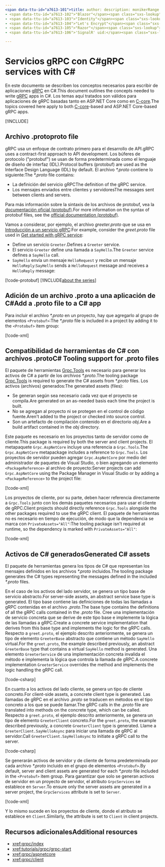 ```yaml
---
<span data-ttu-id="a7613-101">title: author: description: monikerRange: ms.author: ms.date: no-loc:</span><span class="sxs-lookup"><span data-stu-id="a7613-101">title: author: description: monikerRange: ms.author: ms.date: no-loc:</span></span>
- <span data-ttu-id="a7613-102">"Blazor"</span><span class="sxs-lookup"><span data-stu-id="a7613-102">'Blazor'</span></span>
- <span data-ttu-id="a7613-103">"Identity"</span><span class="sxs-lookup"><span data-stu-id="a7613-103">'Identity'</span></span>
- <span data-ttu-id="a7613-104">"Let's Encrypt"</span><span class="sxs-lookup"><span data-stu-id="a7613-104">'Let's Encrypt'</span></span>
- <span data-ttu-id="a7613-105">"Razor"</span><span class="sxs-lookup"><span data-stu-id="a7613-105">'Razor'</span></span>
- <span data-ttu-id="a7613-106">'SignalR' uid:</span><span class="sxs-lookup"><span data-stu-id="a7613-106">'SignalR' uid:</span></span> 

---
```

# <a name="grpc-services-with-c"></a><span data-ttu-id="a7613-107">Servicios gRPC con C\#</span><span class="sxs-lookup"><span data-stu-id="a7613-107">gRPC services with C\#</span></span>

<span data-ttu-id="a7613-108">En este documento se describen los conceptos necesarios para escribir de aplicaciones [gRPC](https://grpc.io/docs/guides/) en C#.</span><span class="sxs-lookup"><span data-stu-id="a7613-108">This document outlines the concepts needed to write [gRPC](https://grpc.io/docs/guides/) apps in C#.</span></span> <span data-ttu-id="a7613-109">Los temas aquí tratados son válidos para aplicaciones de gRPC basadas tanto en ASP.NET Core como en [C-core](https://grpc.io/blog/grpc-stacks).</span><span class="sxs-lookup"><span data-stu-id="a7613-109">The topics covered here apply to both [C-core](https://grpc.io/blog/grpc-stacks)-based and ASP.NET Core-based gRPC apps.</span></span>

[!INCLUDE[](~/includes/gRPCazure.md)]

## <a name="proto-file"></a><span data-ttu-id="a7613-110">Archivo .proto</span><span class="sxs-lookup"><span data-stu-id="a7613-110">proto file</span></span>

<span data-ttu-id="a7613-111">gRPC usa un enfoque de contrato primero para el desarrollo de API.</span><span class="sxs-lookup"><span data-stu-id="a7613-111">gRPC uses a contract-first approach to API development.</span></span> <span data-ttu-id="a7613-112">Los búferes de protocolo ("protobuf") se usan de forma predeterminada como el lenguaje de diseño de interfaz (IDL).</span><span class="sxs-lookup"><span data-stu-id="a7613-112">Protocol buffers (protobuf) are used as the Interface Design Language (IDL) by default.</span></span> <span data-ttu-id="a7613-113">El archivo *\*.proto* contiene lo siguiente:</span><span class="sxs-lookup"><span data-stu-id="a7613-113">The *\*.proto* file contains:</span></span>

* <span data-ttu-id="a7613-114">La definición del servicio gRPC</span><span class="sxs-lookup"><span data-stu-id="a7613-114">The definition of the gRPC service.</span></span>
* <span data-ttu-id="a7613-115">Los mensajes enviados entre clientes y servidores</span><span class="sxs-lookup"><span data-stu-id="a7613-115">The messages sent between clients and servers.</span></span>

<span data-ttu-id="a7613-116">Para más información sobre la sintaxis de los archivos de protobuf, vea la [documentación oficial (protobuf)](https://developers.google.com/protocol-buffers/docs/proto3).</span><span class="sxs-lookup"><span data-stu-id="a7613-116">For more information on the syntax of protobuf files, see the [official documentation (protobuf)](https://developers.google.com/protocol-buffers/docs/proto3).</span></span>

<span data-ttu-id="a7613-117">Vamos a considerar, por ejemplo, el archivo *greeter.proto* que se usa en [Introducción a un servicio gRPC](xref:tutorials/grpc/grpc-start):</span><span class="sxs-lookup"><span data-stu-id="a7613-117">For example, consider the *greet.proto* file used in [Get started with gRPC service](xref:tutorials/grpc/grpc-start):</span></span>

* <span data-ttu-id="a7613-118">Define un servicio `Greeter`.</span><span class="sxs-lookup"><span data-stu-id="a7613-118">Defines a `Greeter` service.</span></span>
* <span data-ttu-id="a7613-119">El servicio `Greeter` define una llamada a `SayHello`.</span><span class="sxs-lookup"><span data-stu-id="a7613-119">The `Greeter` service defines a `SayHello` call.</span></span>
* <span data-ttu-id="a7613-120">`SayHello` envía un mensaje `HelloRequest` y recibe un mensaje `HelloReply`:</span><span class="sxs-lookup"><span data-stu-id="a7613-120">`SayHello` sends a `HelloRequest` message and receives a `HelloReply` message:</span></span>

[!code-protobuf[](~/tutorials/grpc/grpc-start/sample/GrpcGreeter/Protos/greet.proto)]
[!INCLUDE[about the series](~/includes/code-comments-loc.md)]

## <a name="add-a-proto-file-to-a-c-app"></a><span data-ttu-id="a7613-121">Adición de un archivo .proto a una aplicación de C\#</span><span class="sxs-lookup"><span data-stu-id="a7613-121">Add a .proto file to a C\# app</span></span>

<span data-ttu-id="a7613-122">Para incluir el archivo *\*.proto* en un proyecto, hay que agregarlo al grupo de elementos `<Protobuf>`:</span><span class="sxs-lookup"><span data-stu-id="a7613-122">The *\*.proto* file is included in a project by adding it to the `<Protobuf>` item group:</span></span>

[!code-xml[](~/tutorials/grpc/grpc-start/sample/GrpcGreeter/GrpcGreeter.csproj?highlight=2&range=7-9)]

## <a name="c-tooling-support-for-proto-files"></a><span data-ttu-id="a7613-123">Compatibilidad de herramientas de C# con archivos .proto</span><span class="sxs-lookup"><span data-stu-id="a7613-123">C# Tooling support for .proto files</span></span>

<span data-ttu-id="a7613-124">El paquete de herramientas [Grpc.Tools](https://www.nuget.org/packages/Grpc.Tools/) es necesario para generar los activos de C# a partir de los *archivos \*.proto*.</span><span class="sxs-lookup"><span data-stu-id="a7613-124">The tooling package [Grpc.Tools](https://www.nuget.org/packages/Grpc.Tools/) is required to generate the C# assets from *\*.proto* files.</span></span> <span data-ttu-id="a7613-125">Los activos (archivos) generados:</span><span class="sxs-lookup"><span data-stu-id="a7613-125">The generated assets (files):</span></span>

* <span data-ttu-id="a7613-126">Se generan según sea necesario cada vez que el proyecto se compila.</span><span class="sxs-lookup"><span data-stu-id="a7613-126">Are generated on an as-needed basis each time the project is built.</span></span>
* <span data-ttu-id="a7613-127">No se agregan al proyecto ni se protegen en el control de código fuente.</span><span class="sxs-lookup"><span data-stu-id="a7613-127">Aren't added to the project or checked into source control.</span></span>
* <span data-ttu-id="a7613-128">Son un artefacto de compilación contenido en el directorio *obj*.</span><span class="sxs-lookup"><span data-stu-id="a7613-128">Are a build artifact contained in the *obj* directory.</span></span>

<span data-ttu-id="a7613-129">Este paquete es necesario en los proyectos tanto de servidor como de cliente.</span><span class="sxs-lookup"><span data-stu-id="a7613-129">This package is required by both the server and client projects.</span></span> <span data-ttu-id="a7613-130">El metapaquete `Grpc.AspNetCore` incluye una referencia a `Grpc.Tools`.</span><span class="sxs-lookup"><span data-stu-id="a7613-130">The `Grpc.AspNetCore` metapackage includes a reference to `Grpc.Tools`.</span></span> <span data-ttu-id="a7613-131">Los proyectos de servidor pueden agregar `Grpc.AspNetCore` por medio del administrador de paquetes de Visual Studio, o bien agregando un elemento `<PackageReference>` al archivo de proyecto:</span><span class="sxs-lookup"><span data-stu-id="a7613-131">Server projects can add `Grpc.AspNetCore` using the Package Manager in Visual Studio or by adding a `<PackageReference>` to the project file:</span></span>

[!code-xml[](~/tutorials/grpc/grpc-start/sample/GrpcGreeter/GrpcGreeter.csproj?highlight=1&range=12)]

<span data-ttu-id="a7613-132">Los proyectos de cliente, por su parte, deben hacer referencia directamente a `Grpc.Tools` junto con los demás paquetes necesarios para usar el cliente de gRPC.</span><span class="sxs-lookup"><span data-stu-id="a7613-132">Client projects should directly reference `Grpc.Tools` alongside the other packages required to use the gRPC client.</span></span> <span data-ttu-id="a7613-133">El paquete de herramientas no es necesario en tiempo de ejecución, de modo que la dependencia se marca con `PrivateAssets="All"`:</span><span class="sxs-lookup"><span data-stu-id="a7613-133">The tooling package isn't required at runtime, so the dependency is marked with `PrivateAssets="All"`:</span></span>

[!code-xml[](~/tutorials/grpc/grpc-start/sample/GrpcGreeterClient/GrpcGreeterClient.csproj?highlight=3&range=9-11)]

## <a name="generated-c-assets"></a><span data-ttu-id="a7613-134">Activos de C# generados</span><span class="sxs-lookup"><span data-stu-id="a7613-134">Generated C# assets</span></span>

<span data-ttu-id="a7613-135">El paquete de herramientas genera los tipos de C# que representan los mensajes definidos en los archivos *\*.proto* incluidos.</span><span class="sxs-lookup"><span data-stu-id="a7613-135">The tooling package generates the C# types representing the messages defined in the included *\*.proto* files.</span></span>

<span data-ttu-id="a7613-136">En el caso de los activos del lado servidor, se genera un tipo base de servicio abstracto.</span><span class="sxs-lookup"><span data-stu-id="a7613-136">For server-side assets, an abstract service base type is generated.</span></span> <span data-ttu-id="a7613-137">El tipo base contiene las definiciones de todas las llamadas a gRPC contenidas en el archivo *.proto*.</span><span class="sxs-lookup"><span data-stu-id="a7613-137">The base type contains the definitions of all the gRPC calls contained in the *.proto* file.</span></span> <span data-ttu-id="a7613-138">Cree una implementación de servicio concreta que se derive de este tipo base e implemente la lógica de las llamadas a gRPC.</span><span class="sxs-lookup"><span data-stu-id="a7613-138">Create a concrete service implementation that derives from this base type and implements the logic for the gRPC calls.</span></span> <span data-ttu-id="a7613-139">Respecto a `greet.proto`, el ejemplo descrito anteriormente, se genera un tipo de elemento `GreeterBase` abstracto que contiene un método `SayHello` virtual.</span><span class="sxs-lookup"><span data-stu-id="a7613-139">For the `greet.proto`, the example described previously, an abstract `GreeterBase` type that contains a virtual `SayHello` method is generated.</span></span> <span data-ttu-id="a7613-140">Una elemento `GreeterService` de una implementación concreta invalida el método e implementa la lógica que controla la llamada de gRPC.</span><span class="sxs-lookup"><span data-stu-id="a7613-140">A concrete implementation `GreeterService` overrides the method and implements the logic handling the gRPC call.</span></span>

[!code-csharp[](~/tutorials/grpc/grpc-start/sample/GrpcGreeter/Services/GreeterService.cs?name=snippet)]

<span data-ttu-id="a7613-141">En cuanto a los activos del lado cliente, se genera un tipo de cliente concreto.</span><span class="sxs-lookup"><span data-stu-id="a7613-141">For client-side assets, a concrete client type is generated.</span></span> <span data-ttu-id="a7613-142">Las llamadas de gRPC en el archivo *.proto* se traducen en métodos en el tipo concreto a los que se puede llamar.</span><span class="sxs-lookup"><span data-stu-id="a7613-142">The gRPC calls in the *.proto* file are translated into methods on the concrete type, which can be called.</span></span> <span data-ttu-id="a7613-143">Respecto a `greet.proto`, el ejemplo descrito anteriormente, se genera un tipo de elemento `GreeterClient` concreto.</span><span class="sxs-lookup"><span data-stu-id="a7613-143">For the `greet.proto`, the example described previously, a concrete `GreeterClient` type is generated.</span></span> <span data-ttu-id="a7613-144">Llame a `GreeterClient.SayHelloAsync` para iniciar una llamada de gRPC al servidor.</span><span class="sxs-lookup"><span data-stu-id="a7613-144">Call `GreeterClient.SayHelloAsync` to initiate a gRPC call to the server.</span></span>

[!code-csharp[](~/tutorials/grpc/grpc-start/sample/GrpcGreeterClient/Program.cs?name=snippet)]

<span data-ttu-id="a7613-145">Se generarán activos de servidor y de cliente de forma predeterminada por cada archivo *\*.proto* incluido en el grupo de elementos `<Protobuf>`.</span><span class="sxs-lookup"><span data-stu-id="a7613-145">By default, server and client assets are generated for each *\*.proto* file included in the `<Protobuf>` item group.</span></span> <span data-ttu-id="a7613-146">Para garantizar que solo se generan activos de servidor en un proyecto de servidor, el atributo `GrpcServices` se establece en `Server`.</span><span class="sxs-lookup"><span data-stu-id="a7613-146">To ensure only the server assets are generated in a server project, the `GrpcServices` attribute is set to `Server`.</span></span>

[!code-xml[](~/tutorials/grpc/grpc-start/sample/GrpcGreeter/GrpcGreeter.csproj?highlight=2&range=7-9)]

<span data-ttu-id="a7613-147">Y lo mismo sucede en los proyectos de cliente, donde el atributo se establece en `Client`.</span><span class="sxs-lookup"><span data-stu-id="a7613-147">Similarly, the attribute is set to `Client` in client projects.</span></span>

## <a name="additional-resources"></a><span data-ttu-id="a7613-148">Recursos adicionales</span><span class="sxs-lookup"><span data-stu-id="a7613-148">Additional resources</span></span>

* <xref:grpc/index>
* <xref:tutorials/grpc/grpc-start>
* <xref:grpc/aspnetcore>
* <xref:grpc/client>
